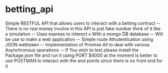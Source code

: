# betting_api
Simple  RESTFUL API that allows users to interact with a betting contract
-- There is no real  money involve in this API is just fake number think of it like a simulation
-- Uses express to interect s With a mongo DB database
-- Will be use to make a web application
-- Simple route Athutentication using JSON webtoken
-- Implementation of Promise.All to  deal with various Asynchronous operations
-- If You wish to test please install the Package.json file and run it using PORT $4000 at the moment is better to use POSTMAN to  interact with the end points since there is no front end for it 